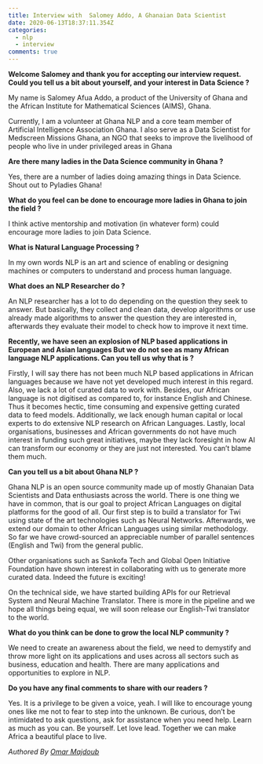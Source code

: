 ```yaml
---
title: Interview with  Salomey Addo, A Ghanaian Data Scientist
date: 2020-06-13T18:37:11.354Z
categories:
  - nlp
  - interview
comments: true
---
```

**Welcome Salomey and thank you for accepting our interview request. Could you tell us a bit about yourself, and your interest in Data Science ?**

My name is Salomey Afua Addo, a product of the University of Ghana and the African Institute for Mathematical Sciences (AIMS), Ghana. 

Currently, I am a volunteer at Ghana NLP and a core team member of Artificial Intelligence Association Ghana. I also serve as a Data Scientist for Medscreen Missions Ghana, an NGO that seeks to improve the livelihood of people who live in under privileged areas in Ghana

**Are there many ladies in the Data Science community in Ghana ?**

Yes, there are a number of ladies doing amazing things in Data Science. Shout out to Pyladies Ghana!

**What do you feel can be done to encourage more ladies in Ghana to join the field ?**

I think active mentorship and motivation (in whatever form) could encourage more ladies to join Data Science.

**What is Natural Language Processing ?**

In my own words NLP is an art and science of enabling or designing machines or computers to understand and process human language.

**What does an NLP Researcher do ?**

An NLP researcher has a lot to do depending on the question they seek to answer. But basically, they collect and clean data, develop algorithms or use already made algorithms to answer the question they are interested in, afterwards they evaluate their model to check how to improve it next time.

**Recently, we have seen an explosion of NLP based applications in European and Asian languages But we do not see as many African language NLP applications. Can you tell us why that is ?**

Firstly, I will say there has not been much NLP based applications in African languages because we have not yet developed much interest in this regard. Also, we lack a lot of curated data to work with. Besides, our African language is not digitised as compared to, for instance English and Chinese. Thus it becomes hectic, time consuming and expensive getting curated data to feed models. Additionally, we lack enough human capital or local experts to do extensive NLP research on African Languages. Lastly, local organisations, businesses and African governments do not have much interest in funding such great initiatives, maybe they lack foresight in how AI can transform our economy or they are just not interested. You can’t blame them much.

**Can you tell us a bit about Ghana NLP ?**

Ghana NLP is an open source community made up of mostly Ghanaian Data Scientists and Data enthusiasts across the world. There is one thing we have in common, that is our goal to project African Languages on digital platforms for the good of all. Our first step is to build a translator for Twi using state of the art technologies such as Neural Networks. Afterwards, we extend our domain to other African Languages using similar methodology. So far we have crowd-sourced an appreciable number of parallel sentences (English and Twi) from the general public. 

Other organisations such as Sankofa Tech and Global Open Initiative Foundation have shown interest in collaborating with us to generate more curated data. Indeed the future is exciting! 

On the technical side, we have started building APIs for our Retrieval System and Neural Machine Translator. There is more in the pipeline and we hope all things being equal, we will soon release our English-Twi translator to the world.

**What do you think can be done to grow the local NLP community ?**

We need to create an awareness about the field, we need to demystify and throw more light on its applications and uses across all sectors such as business, education and health. There are many applications and opportunities to explore in NLP.

**Do you have any final comments to share with our readers ?**

Yes. It is a privilege to be given a voice, yeah. I will like to encourage young ones like me not to fear to step into the unknown. Be curious, don’t be intimidated to ask questions, ask for assistance when you need help. Learn as much as you can. Be yourself. Let love lead. Together we can make Africa a beautiful place to live.



*Authored By [Omar Majdoub](https://twitter.com/ganzaro1)*